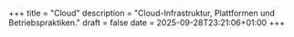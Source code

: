 +++
title = "Cloud"
description = "Cloud-Infrastruktur, Plattformen und Betriebspraktiken."
draft = false
date = 2025-09-28T23:21:06+01:00
+++